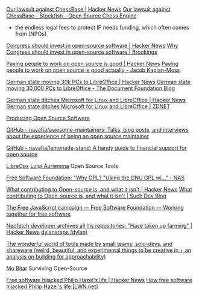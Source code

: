 
[Our lawsuit against ChessBase | Hacker News](https://news.ycombinator.com/item?id=27896386)
[Our lawsuit against ChessBase - Stockfish - Open Source Chess Engine](https://stockfishchess.org/blog/2021/our-lawsuit-against-chessbase/)
- the endless legal fees to protect IP needs funding, which often comes from [NPOs]

[Congress should invest in open-source software | Hacker News](https://news.ycombinator.com/item?id=24789070)
[Why Congress should invest in open-source software | Brookings](https://www.brookings.edu/articles/why-congress-should-invest-in-open-source-software/)

[Paying people to work on open source is good | Hacker News](https://news.ycombinator.com/item?id=39402101)
[Paying people to work on open source is good actually - Jacob Kaplan-Moss](https://jacobian.org/2024/feb/16/paying-maintainers-is-good/)

[German state moving 30k PCs to LibreOffice | Hacker News](https://news.ycombinator.com/item?id=39928173)
[German state moving 30,000 PCs to LibreOffice - The Document Foundation Blog](https://blog.documentfoundation.org/blog/2024/04/04/german-state-moving-30000-pcs-to-libreoffice/)

[German state ditches Microsoft for Linux and LibreOffice | Hacker News](https://news.ycombinator.com/item?id=39936284)
[German state ditches Microsoft for Linux and LibreOffice | ZDNET](https://www.zdnet.com/article/german-state-ditches-microsoft-for-linux-and-libreoffice/)

[Producing Open Source Software](https://producingoss.com/)

[GitHub - nayafia/awesome-maintainers: Talks, blog posts, and interviews about the experience of being an open source maintainer](https://github.com/nayafia/awesome-maintainers)

[GitHub - nayafia/lemonade-stand: A handy guide to financial support for open source](https://github.com/nayafia/lemonade-stand)

[LibreOps](https://libreops.cc/)
[Luigi Auriemma](https://aluigi.altervista.org/)
Open Source Tools

[Free Software Foundation: "Why GPL? "Using the GNU GPL wi…" - NAS](https://noauthority.social/@fsf@hostux.social/112203865519387881)

[What contributing to Open-source is, and what it isn't | Hacker News](https://news.ycombinator.com/item?id=40177171)
[What contributing to Open-source is, and what it isn't | Such Dev Blog](https://suchdevblog.com/opinions/WhatOpenSourceIs.html)

[The Free JavaScript campaign — Free Software Foundation — Working together for free software](https://www.fsf.org/campaigns/freejs/)

[Neofetch developer archives all his repositories: "Have taken up farming" | Hacker News](https://news.ycombinator.com/item?id=40726974)
[dylanaraps (dylan)](https://github.com/dylanaraps)

[The wonderful world of tools made by small teams, solo-devs, and shareware (weird, beautiful, and experimental things to be creative in + an analysis on building for approachability)](http://www.nathalielawhead.com/candybox/the-wonderful-world-of-tools-made-by-small-teams-solo-devs-and-shareware-weird-beautiful-and-experimental-things-to-be-creative-in-an-analysis-on-building-for-approachability)

[Mo Bitar](https://journal.standardnotes.org/surviving-in-open-source-47792a7c59dc)
Surviving Open-Source

[Free software hijacked Philip Hazel's life | Hacker News](https://news.ycombinator.com/item?id=40736577)
[How free software hijacked Philip Hazel's life [LWN.net]](https://lwn.net/SubscriberLink/978463/608c876c1153fd31/)
